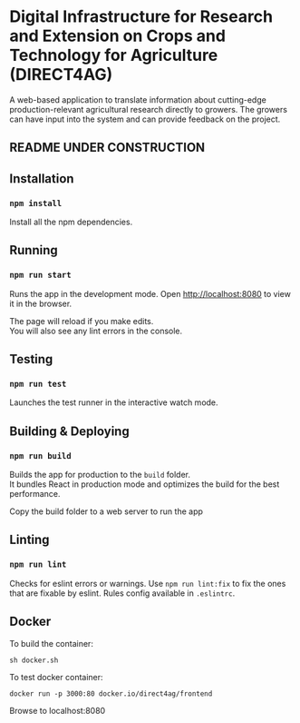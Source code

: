 # Digital Infrastructure for Research and Extension on Crops and Technology for Agriculture (DIRECT4AG)

A web-based application to translate information about cutting-edge production-relevant agricultural research directly to growers. The growers can have input into the system and can provide feedback on the project.

## README UNDER CONSTRUCTION

## Installation

### `npm install`

Install all the npm dependencies.

## Running

### `npm run start`

Runs the app in the development mode. Open [http://localhost:8080](http://localhost:8080) to view it in the browser.

The page will reload if you make edits.\
You will also see any lint errors in the console.

## Testing

### `npm run test`

Launches the test runner in the interactive watch mode.

## Building & Deploying

### `npm run build`

Builds the app for production to the `build` folder.\
It bundles React in production mode and optimizes the build for the best performance.

Copy the build folder to a web server to run the app

## Linting

### `npm run lint`

Checks for eslint errors or warnings. Use `npm run lint:fix` to fix the ones that are fixable by eslint.
Rules config available in `.eslintrc`.

## Docker
To build the container:

```[bash]
sh docker.sh
```

To test docker container:

```[bash]
docker run -p 3000:80 docker.io/direct4ag/frontend
```

Browse to localhost:8080
